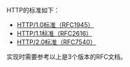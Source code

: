 HTTP的标准如下：

- [HTTP/1.0标准（RFC1945）](https://tools.ietf.org/html/rfc1945)
- [HTTP/1.1标准（RFC2616）](https://tools.ietf.org/html/rfc2616)
- [HTTP/2.0标准（RFC7540）](https://datatracker.ietf.org/doc/rfc7540/?include_text=1)

实现时需要参考以上是3个版本的RFC文档。